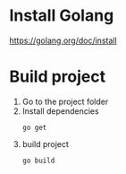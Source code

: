# Install Golang
https://golang.org/doc/install

# Build project
1. Go to the project folder
2. Install dependencies
    ```golang
    go get
    ```
3. build project
    ```golang
    go build
    ``` 